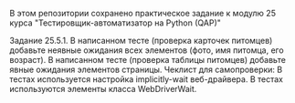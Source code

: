 В этом репозитории сохранено практическое задание к модулю 25 курса "Тестировщик-автоматизатор на Python (QAP)"

Задание 25.5.1. В написанном тесте (проверка карточек питомцев) добавьте неявные ожидания всех элементов (фото, имя питомца, его возраст). В написанном тесте (проверка таблицы питомцев) добавьте явные ожидания элементов страницы. Чеклист для самопроверки: В тестах используется настройка implicitly-wait веб-драйвера. В тестах используются элементы класса WebDriverWait.
